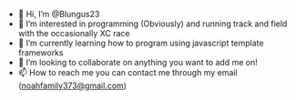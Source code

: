 - 👋 Hi, I’m @Blungus23
- 👀 I’m interested in programming (Obviously) and running track and field with the occasionally XC race
- 🌱 I’m currently learning how to program using javascript template frameworks
- 💞️ I’m looking to collaborate on anything you want to add me on!
- 📫 How to reach me you can contact me through my email (noahfamily373@gmail.com)
